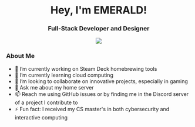 <h1 align="center">Hey, I'm EMERALD!</h1>
<h3 align="center">Full-Stack Developer and Designer</h3>
<p align="center">
  <img src="https://github-readme-stats.vercel.app/api?username=EMERALD0874&count_private=true&show_icons=true&theme=midnight-purple" />
</p>

### About Me
- 🔭 I’m currently working on Steam Deck homebrewing tools
- 🌱 I’m currently learning cloud computing
- 👯 I’m looking to collaborate on innovative projects, especially in gaming
- 💬 Ask me about my home server
- 📫 Reach me using GitHub issues or by finding me in the Discord server of a project I contribute to
- ⚡ Fun fact: I received my CS master's in both cybersecurity and interactive computing
